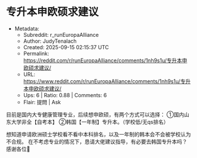 # 专升本申欧硕求建议

- Metadata:
  - Subreddit: r_runEuropaAlliance
  - Author: JudyTenalach
  - Created: 2025-09-15 02:15:37 UTC
  - Permalink: https://reddit.com/r/runEuropaAlliance/comments/1nh9s1u/专升本申欧硕求建议/
  - URL: https://www.reddit.com/r/runEuropaAlliance/comments/1nh9s1u/专升本申欧硕求建议/
  - Ups: 6 | Ratio: 0.88 | Comments: 6
  - Flair: 提問 | Ask


目前是国内大专健康管理专业，后续想申欧硕，有两个方式可以选择：
①国内山东大学非全【自考本】 ②韩国【一年制】专升本。（学校低/无qs排名）

想知道申请欧洲硕士学校看不看中本科排名，以及一年制的韩本会不会被学校认为不合规。
在不考虑专业的情况下，恳请大佬建议指导，有必要去韩国专升本吗？感谢各位🙏

